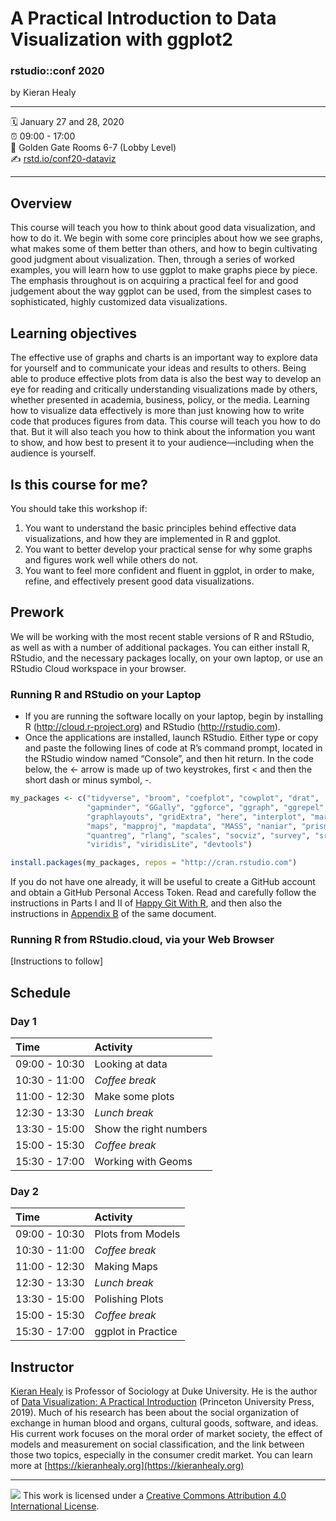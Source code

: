 A Practical Introduction to Data Visualization with ggplot2
================

### rstudio::conf 2020

by Kieran Healy

-----

:spiral_calendar: January 27 and 28, 2020  
:alarm_clock:     09:00 - 17:00  
:hotel:           Golden Gate Rooms 6-7 (Lobby Level)  
:writing_hand:    [rstd.io/conf20-dataviz](http://rstd.io/conf20-dataviz)

-----

## Overview

This course will teach you how to think about good data visualization, and how to do it. We begin with some core principles about how we see graphs, what makes some of them better than others, and how to begin cultivating good judgment about visualization. Then, through a series of worked examples, you will learn how to use ggplot to make graphs piece by piece. The emphasis throughout is on acquiring a practical feel for and good judgement about the way ggplot can be used, from the simplest cases to sophisticated, highly customized data visualizations.  

## Learning objectives

The effective use of graphs and charts is an important way to explore data for yourself and to communicate your ideas and results to others. Being able to produce effective plots from data is also the best way to develop an eye for reading and critically understanding visualizations made by others, whether presented in academia, business, policy, or the media. Learning how to visualize data effectively is more than just knowing how to write code that produces figures from data. This course will teach you how to do that. But it will also teach you how to think about the information you want to show, and how best to present it to your audience—including when the audience is yourself.

## Is this course for me?

You should take this workshop if:

1. You want to understand the basic principles behind effective data visualizations, and how they are implemented in R and ggplot.
2. You want to better develop your practical sense for why some graphs and figures work well while others do not.
3. You want to feel more confident and fluent in ggplot, in order to make, refine, and effectively present good data visualizations.



## Prework

We will be working with the most recent stable versions of R and RStudio, as well as with a number of additional packages. You can either install R, RStudio, and the necessary packages locally, on your own laptop, or use an RStudio Cloud workspace in your browser.

### Running R and RStudio on your Laptop

- If you are running the software locally on your laptop, begin by installing R (<http://cloud.r-project.org>) and RStudio (<http://rstudio.com>). 
- Once the applications are installed, launch RStudio. Either type or copy and paste the following lines of code at R’s command prompt, located in the RStudio window named “Console”, and then hit return. In the code below, the <- arrow is made up of two keystrokes, first < and then the short dash or minus symbol, -.

``` r
my_packages <- c("tidyverse", "broom", "coefplot", "cowplot", "drat",
                 "gapminder", "GGally", "ggforce", "ggraph", "ggrepel", "ggridges",  
                 "graphlayouts", "gridExtra", "here", "interplot", "margins", 
                 "maps", "mapproj", "mapdata", "MASS", "naniar", "prismatic", 
                 "quantreg", "rlang", "scales", "socviz", "survey", "srvyr", 
                 "viridis", "viridisLite", "devtools")

install.packages(my_packages, repos = "http://cran.rstudio.com")

```

If you do not have one already, it will be useful to create a GitHub account and obtain a GitHub Personal Access Token. Read and carefully follow the instructions in Parts I and II of [Happy Git With R](https://happygitwithr.com), and then also the instructions in [Appendix B](https://happygitwithr.com/github-pat.html) of the same document.

### Running R from RStudio.cloud, via your Web Browser

[Instructions to follow]


## Schedule

### Day 1

| Time          | Activity               |
| :------------ | :---------------       |
| 09:00 - 10:30 | Looking at data        |
| 10:30 - 11:00 | *Coffee break*         |
| 11:00 - 12:30 | Make some plots        |
| 12:30 - 13:30 | *Lunch break*          |
| 13:30 - 15:00 | Show the right numbers |
| 15:00 - 15:30 | *Coffee break*         |
| 15:30 - 17:00 | Working with Geoms     |

### Day 2

| Time          | Activity           |
| :------------ | :---------------   |
| 09:00 - 10:30 | Plots from Models  |
| 10:30 - 11:00 | *Coffee break*     |
| 11:00 - 12:30 | Making Maps        |
| 12:30 - 13:30 | *Lunch break*      |
| 13:30 - 15:00 | Polishing Plots    |
| 15:00 - 15:30 | *Coffee break*     |
| 15:30 - 17:00 | ggplot in Practice |


## Instructor

[Kieran Healy](https://kieranhealy.org) is Professor of Sociology at Duke University. He is the author of [Data Visualization: A Practical Introduction](http://socviz.co) (Princeton University Press, 2019). Much of his research has been about the social organization of exchange in human blood and organs, cultural goods, software, and ideas. His current work focuses on the moral order of market society, the effect of models and measurement on social classification, and the link between those two topics, especially in the consumer credit market. You can learn more at [https://kieranhealy.org](https://kieranhealy.org)

-----

![](https://i.creativecommons.org/l/by/4.0/88x31.png) This work is
licensed under a [Creative Commons Attribution 4.0 International
License](https://creativecommons.org/licenses/by/4.0/).
